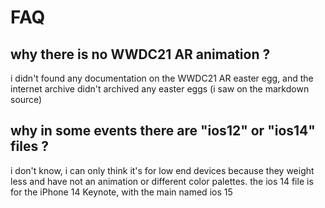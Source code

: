 

# FAQ



## why there is no WWDC21 AR animation ?

i didn't found any documentation on the WWDC21 AR easter egg, and the internet archive didn't archived any easter eggs (i saw on the markdown source)

## why in some events there are  "ios12" or "ios14" files ?

i don't know, i can only think it's for low end devices because they weight less and have not an animation or different color palettes.
the ios 14 file is for the iPhone 14 Keynote, with the main named ios 15
